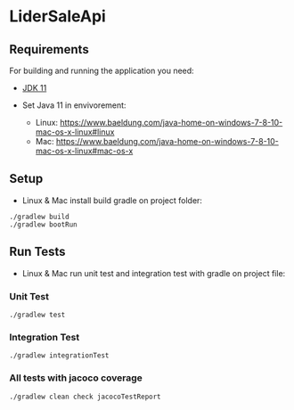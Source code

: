 # LiderSaleApi

## Requirements

For building and running the application you need:

- [JDK 11](https://www.oracle.com/java/technologies/javase-jdk11-downloads.html)

- Set Java 11 in envivorement: 
  - Linux: https://www.baeldung.com/java-home-on-windows-7-8-10-mac-os-x-linux#linux
  - Mac: https://www.baeldung.com/java-home-on-windows-7-8-10-mac-os-x-linux#mac-os-x
  
## Setup

- Linux & Mac install build gradle on project folder:

```shell
./gradlew build
./gradlew bootRun
```

## Run Tests

- Linux & Mac run unit test and integration test with gradle on project file:

### Unit Test

```shell
./gradlew test
```

### Integration Test

```shell
./gradlew integrationTest
```

### All tests with jacoco coverage

```shell
./gradlew clean check jacocoTestReport
```

